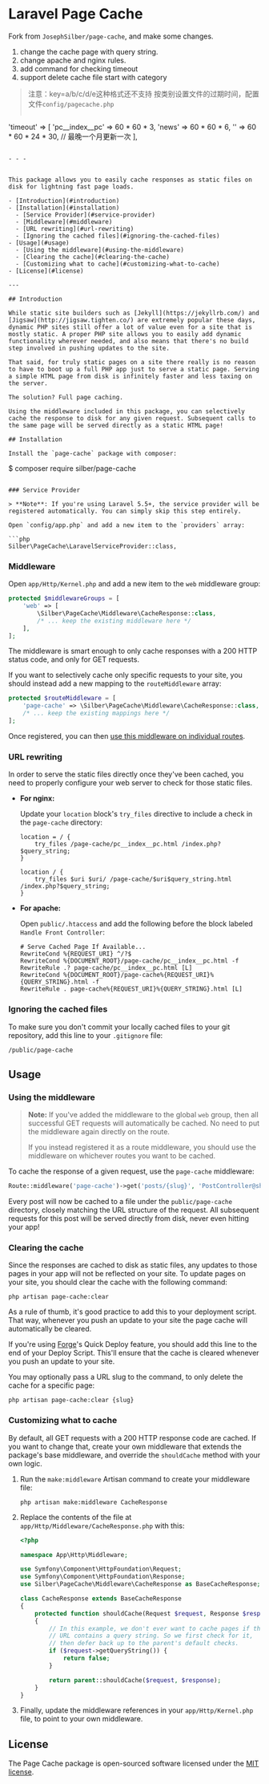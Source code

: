 # Laravel Page Cache

Fork from `JosephSilber/page-cache`, and make some changes.
1. change the cache page with query string.
2. change apache and nginx rules.
3. add command for checking timeout 
4. support delete cache file start with category

> 注意：key=a/b/c/d/e这种格式还不支持
> 按类别设置文件的过期时间，配置文件`config/pagecache.php`
> ```languagephp
'timeout' => [
	'pc__index__pc' => 60 * 60 * 3,
	'news' => 60 * 60 * 6, 
	'' => 60 * 60 * 24 * 30, // 最晚一个月更新一次
],
```

- - -


This package allows you to easily cache responses as static files on disk for lightning fast page loads.

- [Introduction](#introduction)
- [Installation](#installation)
  - [Service Provider](#service-provider)
  - [Middleware](#middleware)
  - [URL rewriting](#url-rewriting)
  - [Ignoring the cached files](#ignoring-the-cached-files)
- [Usage](#usage)
  - [Using the middleware](#using-the-middleware)
  - [Clearing the cache](#clearing-the-cache)
  - [Customizing what to cache](#customizing-what-to-cache)
- [License](#license)

---

## Introduction

While static site builders such as [Jekyll](https://jekyllrb.com/) and [Jigsaw](http://jigsaw.tighten.co/) are extremely popular these days, dynamic PHP sites still offer a lot of value even for a site that is mostly static. A proper PHP site allows you to easily add dynamic functionality wherever needed, and also means that there's no build step involved in pushing updates to the site.

That said, for truly static pages on a site there really is no reason to have to boot up a full PHP app just to serve a static page. Serving a simple HTML page from disk is infinitely faster and less taxing on the server.

The solution? Full page caching.

Using the middleware included in this package, you can selectively cache the response to disk for any given request. Subsequent calls to the same page will be served directly as a static HTML page!

## Installation

Install the `page-cache` package with composer:

```
$ composer require silber/page-cache
```

### Service Provider

> **Note**: If you're using Laravel 5.5+, the service provider will be registered automatically. You can simply skip this step entirely.

Open `config/app.php` and add a new item to the `providers` array:

```php
Silber\PageCache\LaravelServiceProvider::class,
```

### Middleware

Open `app/Http/Kernel.php` and add a new item to the `web` middleware group:

```php
protected $middlewareGroups = [
    'web' => [
        \Silber\PageCache\Middleware\CacheResponse::class,
        /* ... keep the existing middleware here */
    ],
];
```

The middleware is smart enough to only cache responses with a 200 HTTP status code, and only for GET requests.

If you want to selectively cache only specific requests to your site, you should instead add a new mapping to the `routeMiddleware` array:

```php
protected $routeMiddleware = [
    'page-cache' => \Silber\PageCache\Middleware\CacheResponse::class,
    /* ... keep the existing mappings here */
];
```

Once registered, you can then [use this middleware on individual routes](#using-the-middleware).

### URL rewriting

In order to serve the static files directly once they've been cached, you need to properly configure your web server to check for those static files.

- **For nginx:**

    Update your `location` block's `try_files` directive to include a check in the `page-cache` directory:

    ```nginxconf
    location = / {
        try_files /page-cache/pc__index__pc.html /index.php?$query_string;
    }

    location / {
        try_files $uri $uri/ /page-cache/$uri$query_string.html /index.php?$query_string;
    }
    ```

- **For apache:**

    Open `public/.htaccess` and add the following before the block labeled `Handle Front Controller`:

    ```apacheconf
    # Serve Cached Page If Available...
    RewriteCond %{REQUEST_URI} ^/?$
    RewriteCond %{DOCUMENT_ROOT}/page-cache/pc__index__pc.html -f
    RewriteRule .? page-cache/pc__index__pc.html [L]
    RewriteCond %{DOCUMENT_ROOT}/page-cache%{REQUEST_URI}%{QUERY_STRING}.html -f
    RewriteRule . page-cache%{REQUEST_URI}%{QUERY_STRING}.html [L]
    ```

### Ignoring the cached files

To make sure you don't commit your locally cached files to your git repository, add this line to your `.gitignore` file:

```
/public/page-cache
```

## Usage

### Using the middleware

> **Note:** If you've added the middleware to the global `web` group, then all successful GET requests will automatically be cached. No need to put the middleware again directly on the route.
> 
> If you instead registered it as a route middleware, you should use the middleware on whichever routes you want to be cached.

To cache the response of a given request, use the `page-cache` middleware:

```php
Route::middleware('page-cache')->get('posts/{slug}', 'PostController@show');
```

Every post will now be cached to a file under the `public/page-cache` directory, closely matching the URL structure of the request. All subsequent  requests for this post will be served directly from disk, never even hitting your app!

### Clearing the cache

Since the responses are cached to disk as static files, any updates to those pages in your app will not be reflected on your site. To update pages on your site, you should clear the cache with the following command:

```
php artisan page-cache:clear
```

As a rule of thumb, it's good practice to add this to your deployment script. That way, whenever you push an update to your site the page cache will automatically be cleared.

If you're using [Forge](https://forge.laravel.com)'s Quick Deploy feature, you should add this line to the end of your Deploy Script. This'll ensure that the cache is cleared whenever you push an update to your site.

You may optionally pass a URL slug to the command, to only delete the cache for a specific page:

```
php artisan page-cache:clear {slug}
```

### Customizing what to cache

By default, all GET requests with a 200 HTTP response code are cached. If you want to change that, create your own middleware that extends the package's base middleware, and override the `shouldCache` method with your own logic.

1. Run the `make:middleware` Artisan command to create your middleware file:

    ```
    php artisan make:middleware CacheResponse
    ```

2. Replace the contents of the file at `app/Http/Middleware/CacheResponse.php` with this:

    ```php
    <?php

    namespace App\Http\Middleware;

    use Symfony\Component\HttpFoundation\Request;
    use Symfony\Component\HttpFoundation\Response;
    use Silber\PageCache\Middleware\CacheResponse as BaseCacheResponse;

    class CacheResponse extends BaseCacheResponse
    {
        protected function shouldCache(Request $request, Response $response)
        {
            // In this example, we don't ever want to cache pages if the
            // URL contains a query string. So we first check for it,
            // then defer back up to the parent's default checks.
            if ($request->getQueryString()) {
                return false;
            }

            return parent::shouldCache($request, $response);
        }
    }
    ```

3. Finally, update the middleware references in your `app/Http/Kernel.php` file, to point to your own middleware.

## License

The Page Cache package is open-sourced software licensed under the [MIT license](http://opensource.org/licenses/MIT).

